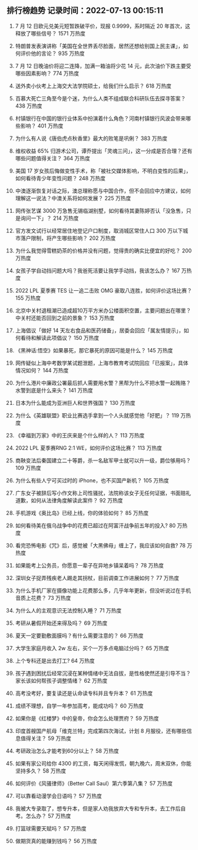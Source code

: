 
## 排行榜趋势 记录时间：2022-07-13 00:15:11
  
  1. 7 月 12 日欧元兑美元短暂跌破平价，现报 0.9999，系时隔近 20 年首次，这释放了哪些信号？ 1571 万热度
    
  2. 特朗普发表演讲称「美国在全世界丢尽脸面，居然还想给别国上民主课」，如何评价他的言论？ 935 万热度
    
  3. 7 月 12 日晚油价将迎二连降，加满一箱油将少花 14 元，此次油价下跌主要受哪些因素影响？ 774 万热度
    
  4. 送外卖小伙考上上海交大法学院硕士，给我们什么启示？ 618 万热度
    
  5. 百慕大死亡三角至今是个迷，为什么人类不组成联合科研队伍去探寻答案？ 438 万热度
    
  6. 村镇银行在中国的银行业体系中扮演着什么角色？河南村镇银行风波会带来哪些影响？ 401 万热度
    
  7. 为什么有人说《唐伯虎点秋香里》最大的败笔是巩俐？ 383 万热度
    
  8. 维权收益 65% 归游术公司，谭乔提出「灵魂三问」，这一分成是否合理？还有哪些问题值得关注？ 364 万热度
    
  9. 美国 17 岁女孩后悔做变性手术，称「被社交媒体影响，不明白变性的后果」，如何看待青少年变性问题？ 248 万热度
    
  10. 中澳逐渐恢复对话之际，澳总理称愿与中国合作，但不会回应中方建议，如何理解这一说法？中澳关系将如何发展？ 225 万热度
    
  11. 网传张艺谋 3000 万急售无锡临湖别墅，如何看待其妻陈婷否认「没急售，只是询问一下」？ 214 万热度
    
  12. 官方发文试行以经常居住地登记户口制度，取消城区常住人口 300 万以下城市落户限制，将产生哪些影响？ 202 万热度
    
  13. 为什么我觉得雪糕奶茶的价格并没有问题，觉得贵的确实比便宜的好吃？ 200 万热度
    
  14. 女孩子学自动挡问题大吗？我爸死活要让我学手动挡，我该怎么办？ 167 万热度
    
  15. 2022 LPL 夏季赛 TES 让一追二击败 OMG 豪取八连胜，如何评价这场比赛？ 155 万热度
    
  16. 北京中关村退租潮已造成超10万平方米办公楼面积空置，主要问题出在哪里？中关村还能否回到之前的景象？ 153 万热度
    
  17. 上海倡议「做好 14 天左右食品和医药储备」，居委会回应「属友情提示」，如何看待和解读此项倡议？ 150 万热度
    
  18. 《黑神话:悟空》如果暴死，那它暴死的原因可能是什么？ 145 万热度
    
  19. 网传疑似上海中考数学某试题泄题，上海市教育考试院回应「已报案」，具体情况如何？ 144 万热度
    
  20. 为什么港片中廉政公署最后抓人需要用水警？黑帮为什么不把水警一起贿赂？水警到底是什么来头？ 141 万热度
    
  21. 日本为什么能成为亚洲巨人和世界强国？ 130 万热度
    
  22. 为什么《英雄联盟》职业比赛选手拿到一个人头就感觉他「好肥」？ 119 万热度
    
  23. 《幸福到万家》中的王庆来是个什么样的人？ 113 万热度
    
  24. 2022 LPL 夏季赛RNG 2:1 WE，如何评价这场比赛？ 113 万热度
    
  25. 商鞅变法后秦国建立二十等爵，杀一名敌军甲士就可以升一级，爵位够用吗？ 109 万热度
    
  26. 为什么有些人宁可买过时的 iPhone，也不买国产新机？ 105 万热度
    
  27. 广东女子被辞后写小作文称上司性骚扰，法院称该女子无任何证据，书面赔礼道歉，如何从法律角度解读此案件？ 92 万热度
    
  28. 手机游戏《奥比岛》已经上线，你的体验如何？ 85 万热度
    
  29. 如何看待美在俄乌战争中的花费已超过在阿富汗战争前五年的投入? 80 万热度
    
  30. 看完恐怖电影《咒》后，感觉被「大黑佛母」缠上了，我应该如何自救? 78 万热度
    
  31. 如果能考上公务员，你愿意一辈子在异地乡镇呆着吗？ 78 万热度
    
  32. 深圳女子捉弄残疾老人踢走其拐杖，目前调查工作进展如何？ 77 万热度
    
  33. 为什么手机厂家在摄像功能上花费那么多，几乎年年更新，但没听说过在手机音质上花费？ 73 万热度
    
  34. 为什么人的主观意识无法控制入睡？ 71 万热度
    
  35. 考研从暑假开始还来得及吗？ 69 万热度
    
  36. 夏天一定要勤敷面膜吗？有什么需要注意的？ 66 万热度
    
  37. 大学生家庭月收入 2w 左右，买个一万多点电脑过分吗？ 65 万热度
    
  38. 上个专科还是出去打工? 64 万热度
    
  39. 孩子遇到困扰后经常沉浸在某种情绪中无法自拔，是性格使然还是引导不当？家长该如何帮孩子调整情绪？ 62 万热度
    
  40. 高考没考好，要复读还是认命读专科并且专升本？ 61 万热度
    
  41. 成绩不理想，自学一年参加高考，能成功吗？ 60 万热度
    
  42. 如果你是《红楼梦》中的皇帝，你会怎么处理贾府？ 59 万热度
    
  43. 印度首艘国产航母「维克兰特」完成第四次海试，计划 8 月服役，还有哪些信息值得关注？ 59 万热度
    
  44. 考研政治怎么才能考到60分以上？ 58 万热度
    
  45. 如果有家公司给你 4300 的工资，每天闲得发慌，朝九晚六，周末双休，你能坚持多久？ 58 万热度
    
  46. 如何评价《风骚律师》（Better Call Saul）第六季第八集？ 57 万热度
    
  47. 可以靠看动漫学会日语吗？ 57 万热度
    
  48. 我被大专录取了，想专升本，但是家人劝我放弃大专和专升本，去工作后自考。怎么办？ 57 万热度
    
  49. 打篮球需要天赋吗？ 57 万热度
    
  50. 做期货真的能赚到钱吗？ 56 万热度
    